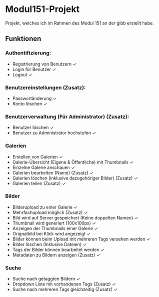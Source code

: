 # Modul151-Projekt
Projekt, welches ich im Rahmen des Modul 151 an der gibb erstellt habe.

## Funktionen
### Authentifizierung:
- Registrierung von Benutzern ✓
- Login für Benutzer ✓
- Logout ✓

### Benutzereinstellungen (Zusatz):
- Passwortänderung ✓
- Konto löschen ✓

### Benutzerverwaltung (Für Administrator) (Zusatz):
- Benutzer löschen ✓
- Benutzer zu Administrator hochstufen ✓

### Galerien
- Erstellen von Galerien ✓
- Galerie-Übersicht (Eigene & Öffentliche) mit Thumbnails ✓
- Einzelne Galerie anschauen ✓
- Galerien bearbeiten (Name) (Zusatz) ✓
- Galerien löschen (inklusive dazugehöriger Bilder) (Zusatz) ✓
- Galerien teilen (Zusatz) ✓

### Bilder
- Bilderupload zu einer Galerie ✓
- Mehrfachupload möglich (Zusatz) ✓
- Bild wird auf Server gespeichert (Keine doppelten Namen) ✓
- Thumbnail wird generiert (100x100px) ✓
- Anzeigen der Thumbnails einer Galerie ✓
- Orignalbild bei Klick wird angezeigt ✓
- Bilder können beim Upload mit mehreren Tags versehen werden ✓
- Bilder löschen (Inklusive Dateien) ✓
- Tags der Bilder können bearbeitet werden ✓
- Metadaten zu Bildern anzeigen (Zusatz) ✓

### Suche
- Suche nach getaggten Bildern ✓
- Dropdown Liste mit vorhandenen Tags (Zusatz) ✓
- Suche nach mehreren Tags gleichzeitig (Zusatz) ✓
